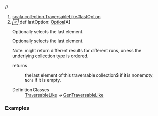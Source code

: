 //
<ol>
<li><a href="https://www.scala-lang.org/api/2.12.3/scala/collection/immutable/List.html#lastOption:Option[A]">scala.collection.TraversableLike#lastOption</a></li>
<li name="scala.collection.TraversableLike#lastOption" visbl="pub" class="indented0 " data-isabs="false" fullcomment="yes" group="Ungrouped"> <a id="lastOption:Option[A]"></a> <span class="permalink"> <a href="../../../scala/collection/immutable/List.html#lastOption:Option[A]" title="Permalink"> <i class="material-icons"></i> </a> </span> <span class="modifier_kind"> <span class="modifier"></span> <span class="kind">def</span> </span> <span class="symbol"> <span class="name">lastOption</span><span class="result">: <a href="../../Option.html" class="extype" name="scala.Option">Option</a>[<span class="extype" name="scala.collection.immutable.List.A">A</span>]</span> </span> <p class="shortcomment cmt">Optionally selects the last element.</p>
 <div class="fullcomment">
  <div class="comment cmt">
   <p>Optionally selects the last element.</p>
   <p> Note: might return different results for different runs, unless the underlying collection type is ordered.</p>
  </div>
  <dl class="paramcmts block">
   <dt>
    returns
   </dt>
   <dd class="cmt">
    <p>the last element of this traversable collection$ if it is nonempty, <code>None</code> if it is empty.</p>
   </dd>
  </dl>
  <dl class="attributes block"> 
   <dt>
    Definition Classes
   </dt>
   <dd>
    <a href="../TraversableLike.html" class="extype" name="scala.collection.TraversableLike">TraversableLike</a> → 
    <a href="../GenTraversableLike.html" class="extype" name="scala.collection.GenTraversableLike">GenTraversableLike</a>
   </dd>
  </dl>
 </div> </li>
        </ol>


### Examples



